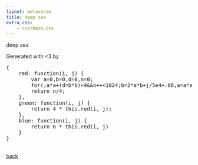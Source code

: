 ```yaml
---
layout: metaverse
title: deep sea
extra_css: 
    - css/base.css
---
```


<p class="header">deep sea</p>
<canvas id="can"></canvas>
<div class="container">
Generated with <3 by
<pre>
{
    red: function(i, j) {
        var a=0,b=0,d=0,n=0;
        for(;a*a+(d=b*b)<4&&n++<1024;b=2*a*b+j/5e4+.06,a=a*a-d+i/5e4+.34);
        return n/4;
    },
    green: function(i, j) {
        return 4 * this.red(i, j);
    },
    blue: function(i, j) {
        return 6 * this.red(i, j)
    }
}
</pre>
<br>
<a href="/metaverse">back</a>

</div>

<script type="text/javascript">

	var def = {
		size: 700,
		red: function(i, j) {
			var a=0,b=0,d=0,n=0;
			for(;a*a+(d=b*b)<4&&n++<1024;b=2*a*b+j/5e4+.06,a=a*a-d+i/5e4+.34);
			return n/4;
		},

		green: function(i, j) {
			return 4 * this.red(i,j);
		},

		blue: function(i, j) {
			return 6 * this.red(i,j)
		}
	}

	function draw(f) {
		var can = document.getElementById('can');
		can.width = can.height = f.size;
		var ctx = can.getContext('2d');
		ctx.fillRect(0, 0, f.size, f.size);
		var imgData = ctx.getImageData(0, 0, f.size, f.size);
		var data = imgData.data;
		for (var i = 0; i < data.length; i += 4) {
			var i2 = (i / 4) % f.size
			var j2 = Math.floor(i / 4 / f.size);
			data[i] = f.red(i2, j2) % 256;
			data[i + 1] = f.green(i2, j2) % 256;
			data[i + 2] = f.blue(i2, j2) % 256;
		}
		ctx.putImageData(imgData, 0, 0);
	}

	draw(def);

</script>